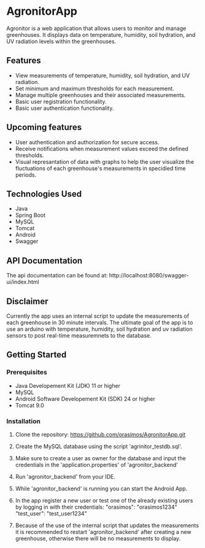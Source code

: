 # AgronitorApp
Agronitor is a web application that allows users to monitor and manage greenhouses. 
It displays data on temperature, humidity, soil hydration, and UV radiation levels within the greenhouses.

## Features
- View measurements of temperature, humidity, soil hydration, and UV radiation.
- Set minimum and maximum thresholds for each measurement.
- Manage multiple greenhouses and their associated measurements.
- Basic user registration functionality.
- Basic user authentication functionality.

## Upcoming features
- User authentication and authorization for secure access.
- Receive notifications when measurement values exceed the defined thresholds.
- Visual represantation of data with graphs to help the user visualize the fluctuations of each greenhouse's measurements in specidied time periods.

## Technologies Used
- Java
- Spring Boot
- MySQL
- Tomcat
- Android
- Swagger

## API Documentation
The api documentation can be found at: http://localhost:8080/swagger-ui/index.html

## Disclaimer
Currently the app uses an internal script to update the measurements of each greenhouse in 30 minute intervals.
The ultimate goal of the app is to use an arduino with temperature, humidity, soil hydration and uv radiation sensors to post real-time measuremnets to the database.

## Getting Started

### Prerequisites
- Java Developement Kit (JDK) 11 or higher
- MySQL
- Android Software Developement Kit (SDK) 24 or higher
- Tomcat 9.0

### Installation
1. Clone the repository: https://github.com/orasimos/AgronitorApp.git

2. Create the MySQL database using the script 'agrinitor_testdb.sql'.

3. Make sure to create a user as owner for the database and input the credentials in the 'application.properties' of 'agronitor_backend'

3. Run 'agronitor_backend' from your IDE.

4. While 'agronitor_backend' is running you can start the Android App.

6. In the app register a new user or test one of the already existing users by logging in with their credentials:
    "orasimos": "orasimos1234"
    "test_user": "test_user1234"

7. Because of the use of the internal script that updates the measurements it is recommended to restart 'agronitor_backend' after creating a new greenhouse,
    otherwise there will be no measurements to display.